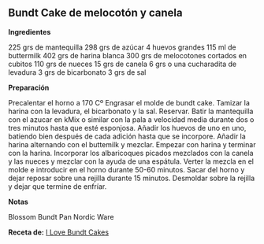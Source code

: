 ## Bundt Cake de melocotón y canela

**Ingredientes**

225 grs de mantequilla
298 grs de azúcar
4 huevos grandes
115 ml de buttermilk
402 grs de harina blanca
300 grs de melocotones cortados en cubitos
110 grs de nueces
15 grs de canela
6 grs o una cucharadita de levadura
3 grs de bicarbonato
3 grs de sal

**Preparación**

Precalentar el horno a 170 Cº
Engrasar el molde de bundt cake.
Tamizar la harina con la levadura, el bicarbonato y la sal. Reservar.
Batir la mantequilla con el azucar en kMix o similar con la pala a velocidad media durante dos o tres minutos hasta que esté esponjosa.
Añadir los huevos de uno en uno, batiendo bien después de cada adición hasta que se incorpore.
Añadir la harina alternando con el buttemilk y mezclar. Empezar con harina y terminar con la harina.
Incorporar los albaricoques picados mezclados con la canela y las nueces y mezclar con la ayuda de una espátula.
Verter la mezcla en el molde e introducir en el horno durante 50-60 minutos.
Sacar del horno y dejar reposar sobre una rejilla durante 15 minutos.
Desmoldar sobre la rejilla y dejar que termine de enfríar.

**Notas**

Blossom Bundt Pan Nordic Ware

**Receta de:** [I Love Bundt Cakes](http://ilovebundtcakes.blogspot.com.es/2014/07/cinnamon-peach-bundt-cake-bundtbakers.html)